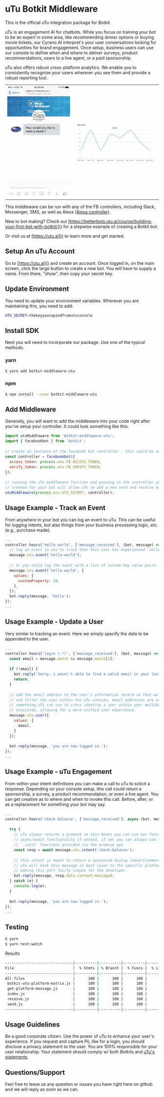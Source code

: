 # uTu Botkit Middleware

This is the official uTu integration package for Botkit.

uTu is an engagement AI for chatbots.  While you focus on training your bot to be an expert in some area, like recommending dinner options or buying movie tickets, our Cyrano AI  interpret's your user conversations looking for opportunities for brand engagement.  Once setup, business users can use our console to define when and where to deliver surveys, product recommendations, users to a live agent, or a paid sponsorship.

uTu also offers robust cross-platform analytics.  We enable you to consistently recognize your users wherever you see them and provide a robust reporting tool.

<table>
  <tbody>
    <tr>
      <td><img src="/docs/subaru_sample_dialog.gif" style="width: 100%" /></td>
      <td>
       <img src="/docs/new_users_sample_report.png" style="width: 100%" />
      </td>
    </tr>
  </tbody>
</table>

This middleware can be run with any of the FB controllers, including Slack, Messenger, SMS, as well as Alexa ([Alexa controller](https://www.npmjs.com/package/alexa-botkit)).

New to bot making?  Check out [https://betterbots.utu.ai/course/building-your-first-bot-with-botkit/]() for a stepwise example of creating a Botkit bot.  

Or visit us at [https://utu.ai]() to learn more and get started.  

## Setup An uTu Account
Go to [https://utu.ai]() and create an account. Once logged in, on the main screen, click the large button to create a new bot.  You will have to supply a name.  From there, "show", then copy your secret key.

## Update Environment
You need to update your environment variables.  Wherever you are maintaining this, you need to add:
```sh
UTU_SECRET=thekeyyoucopiedfromutuconsole
```

## Install SDK
Next you will need to incorporate our package.  Use one of the typical methods:

### yarn
```sh
$ yarn add botkit-middleware-utu
```

### npm
```sh
$ npm install --save botkit-middleware-utu
```

## Add Middleware
Generally, you will want to add the middleware into your code right after you've setup your controller.  It could look something like this:

```js
import utuMiddleware from 'botkit-middleware-utu';
import { facebookbot } from 'botkit';

// create an instance of the facebook bot controller - this could be any controller, just using this for demo
const controller = facebookbot({
  access_token: process.env.FB_ACCESS_TOKEN,
  verify_token: process.env.FB_VERIFY_TOKEN,
});

// running the uTu middleware function and passing in the controller you have already
// created for your bot will allow uTu to add a new send and receive middleware,
utuMiddleware(process.env.UTU_SECRET, controller);
```

## Usage Example - Track an Event
From anywhere in your bot you can log an event to uTu.  This can be useful for logging intents, but also things from your business processing logic, etc. (e.g., purchase made).
```js
...
controller.hears('hello world', ['message_received'], (bot, message) => {
  // log an event in utu to track that this user has experienced `hello-world`
  message.utu.event('hello-world');

  // or you could log the event with a list of custom key value pairs.
  message.utu.event('hello-world', {
    values: {
      customProperty: 20,
    },
  });
  bot.reply(message, 'hello');
});
...
```

## Usage Example - Update a User
Very similar to tracking an event.  Here we simply specify the data to be appended to the user.
```js
...
controller.hears('login (.*)', ['message_received'], (bot, message) => {
  const email = message.match && message.match[1];

  if (!email) {
    bot.reply('Sorry, i wasn\'t able to find a valid email in your last message');
    return;
  }

  // add the email address to the user's information record so that we segment
  // and filter the user within the uTu console, email addresses are also
  // something uTu can use to cross identity a user within your multibot/multichannel
  // ecosystem, allowing for a more unified user experience.
  message.utu.user({
    values: {
      email,
    }
  });

  bot.reply(message, 'you are now logged in.');
});
...
```

## Usage Example - uTu Engagement
From within your intent definitions you can make a call to uTu to solicit a response. Depending on your console  setup, this call could return a sponsorship, a survey, a product recommendation, or even a live agent.  You can get creative as to where and when to invoke this call.  Before, after, or as a replacement for something your bot may say.
```js
...
controller.hears('check balance', ['message_received'], async (bot, message) => {

  try {
    // uTu always returns a promise so this means you can use our functions with the
    // async/await functionality if wanted, if not you can always use the `.then` and
    // `.catch` functions provided via the promise api.
    const resp = await message.utu.intent('check-balance');

    // this intent is meant to return a sponsored dialog (advertisement)
    // uTu will mark this message in most cases to the specific platforms needs
    // making this part fairly simple for the developer.
    bot.reply(message, resp.data.content.message);
  } catch (e) {
    console.log(e);
  }

  bot.reply(message, 'you are now logged in.');
});
...
```

## Testing
```sh
$ yarn
$ yarn test:watch
```

Results
```sh
-------------------------------|----------|----------|----------|----------|----------------|
File                           |  % Stmts | % Branch |  % Funcs |  % Lines |Uncovered Lines |
-------------------------------|----------|----------|----------|----------|----------------|
All files                      |      100 |      100 |      100 |      100 |                |
 botkit-utu-platform-matrix.js |      100 |      100 |      100 |      100 |                |
 get-platform-message.js       |      100 |      100 |      100 |      100 |                |
 index.js                      |      100 |      100 |      100 |      100 |                |
 receive.js                    |      100 |      100 |      100 |      100 |                |
 send.js                       |      100 |      100 |      100 |      100 |                |
-------------------------------|----------|----------|----------|----------|----------------|
```
## Usage Guidelines
Be a good corporate citizen.  Use the power of uTu to enhance your user's experience.  If you request and capture Pii, like for a login, you should disclose a privacy statement to the user.  You are 100% responsible for your user relationship.  Your statement should comply w/ both Botkits and [uTu's statements](https://utu.ai/privacy-policy).

## Questions/Support
Feel free to leave us any question or issues you have right here on github and we will reply as soon as we can.
